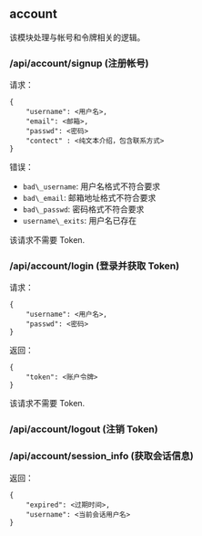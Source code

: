 ## account
该模块处理与帐号和令牌相关的逻辑。

### /api/account/signup (注册帐号)

请求：

    {
        "username": <用户名>,
        "email": <邮箱>, 
        "passwd": <密码>
        "contect" : <纯文本介绍，包含联系方式>
    }

错误：

* `bad\_username`: 用户名格式不符合要求
* `bad\_email`: 邮箱地址格式不符合要求
* `bad\_passwd`: 密码格式不符合要求
* `username\_exits`: 用户名已存在

该请求不需要 Token.

### /api/account/login (登录并获取 Token) 

请求：

    {
        "username": <用户名>,
        "passwd": <密码>
    }

返回：

    {
        "token": <账户令牌>
    }


该请求不需要 Token.

### /api/account/logout (注销 Token)

### /api/account/session_info (获取会话信息)

返回：

    {
        "expired": <过期时间>, 
        "username": <当前会话用户名>
    }